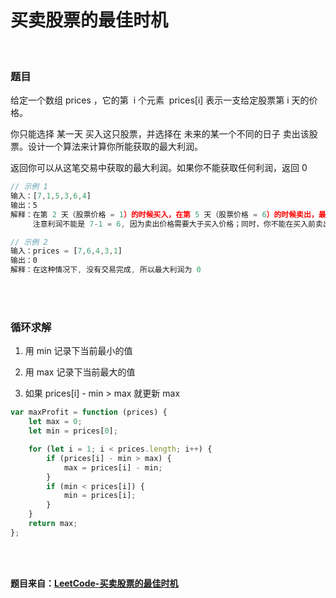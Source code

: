 # 买卖股票的最佳时机

</br>

### 题目

给定一个数组 prices ，它的第  i 个元素  prices[i] 表示一支给定股票第 i 天的价格。

你只能选择 某一天 买入这只股票，并选择在 未来的某一个不同的日子 卖出该股票。设计一个算法来计算你所能获取的最大利润。

返回你可以从这笔交易中获取的最大利润。如果你不能获取任何利润，返回 0

```javascript
// 示例 1
输入：[7,1,5,3,6,4]
输出：5
解释：在第 2 天（股票价格 = 1）的时候买入，在第 5 天（股票价格 = 6）的时候卖出，最大利润 = 6-1 = 5 。
     注意利润不能是 7-1 = 6, 因为卖出价格需要大于买入价格；同时，你不能在买入前卖出股票

// 示例 2
输入：prices = [7,6,4,3,1]
输出：0
解释：在这种情况下, 没有交易完成, 所以最大利润为 0
```

</br>
</br>

### 循环求解

1. 用 min 记录下当前最小的值

2. 用 max 记录下当前最大的值

3. 如果 prices[i] - min > max 就更新 max

```javascript
var maxProfit = function (prices) {
    let max = 0;
    let min = prices[0];

    for (let i = 1; i < prices.length; i++) {
        if (prices[i] - min > max) {
            max = prices[i] - min;
        }
        if (min < prices[i]) {
            min = prices[i];
        }
    }
    return max;
};
```

</br>
</br>

**题目来自：[LeetCode-买卖股票的最佳时机](https://leetcode-cn.com/problems/best-time-to-buy-and-sell-stock/)**

